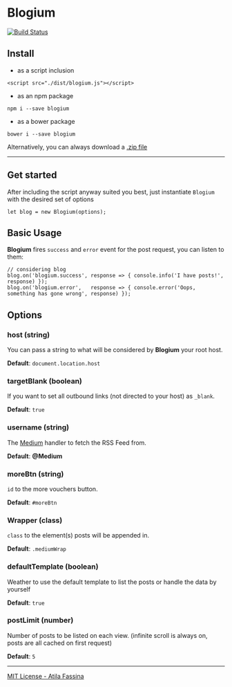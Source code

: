 # Blogium 
[![Build Status](https://img.shields.io/travis/atilafassina/blogium/master.svg?style=flat)](https://travis-ci.org/atilafassina/blogium)

## Install

- as a script inclusion

```
<script src="./dist/blogium.js"></script>
```

- as an npm package
```
npm i --save blogium
```

- as a bower package
```
bower i --save blogium
```

Alternatively, you can always download a [.zip file](https://github.com/atilafassina/blogium/archive/master.zip)

---

## Get started

After including the script anyway suited you best, just instantiate `Blogium` with the desired set of options

```
let blog = new Blogium(options);
```

## Basic Usage

**Blogium** fires `success` and `error` event for the post request, you can listen to them:

```
// considering blog
blog.on('blogium.success', response => { console.info('I have posts!', response) });
blog.on('blogium.error',   response => { console.error('Oops, something has gone wrong', response) });
```

## Options

### host (string)
You can pass a string to what will be considered by **Blogium** your root host.

**Default**: `document.location.host`
    
### targetBlank (boolean)
If you want to set all outbound links (not directed to your host) as `_blank`.

**Default**: `true`

### username (string)
The [Medium](https://medium.com/) handler to fetch the RSS Feed from.

**Default**: **@Medium**

### moreBtn (string)
`id` to the more vouchers button.

**Default**: `#moreBtn`

### Wrapper (class)
`class` to the element(s) posts will be appended in.

**Default**: `.mediumWrap`

### defaultTemplate (boolean)
Weather to use the default template to list the posts or handle the data by yourself

**Default**: `true`

### postLimit (number)
Number of posts to be listed on each view. (infinite scroll is always on, posts are all cached on first request)

**Default**: `5`

---

[MIT License - Atila Fassina](https://atilafassina.mit-license.org/)
